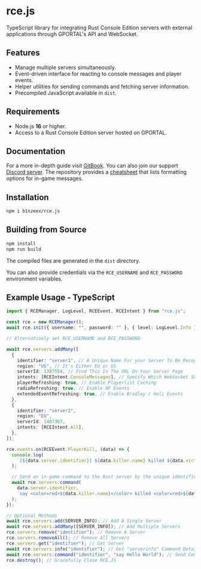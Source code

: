 # rce.js

TypeScript library for integrating Rust Console Edition servers with external applications through GPORTAL's API and WebSocket.

## Features

- Manage multiple servers simultaneously.
- Event-driven interface for reacting to console messages and player events.
- Helper utilities for sending commands and fetching server information.
- Precompiled JavaScript available in `dist`.

## Requirements

- Node.js **16** or higher.
- Access to a Rust Console Edition server hosted on GPORTAL.

## Documentation

For a more in-depth guide visit [GitBook](https://rcejs.gitbook.io/rcejs). You can also join our support [Discord server](https://discord.gg/npYygkeXSa). The repository provides a [cheatsheet](./cheatsheet.md) that lists formatting options for in-game messages.

## Installation

```bash
npm i b1nzeex/rce.js
```

## Building from Source

```bash
npm install
npm run build
```

The compiled files are generated in the `dist` directory.

You can also provide credentials via the `RCE_USERNAME` and `RCE_PASSWORD` environment variables.

## Example Usage - TypeScript

```typescript
import { RCEManager, LogLevel, RCEEvent, RCEIntent } from "rce.js";

const rce = new RCEManager();
await rce.init({ username: "", password: "" }, { level: LogLevel.Info });

// Alternatively set RCE_USERNAME and RCE_PASSWORD

await rce.servers.addMany([
  {
    identifier: "server1", // A Unique Name For your Server To Be Recognised By
    region: "US", // It's Either EU or US
    serverId: 1387554, // Find This In The URL On Your Server Page
    intents: [RCEIntent.ConsoleMessages], // Specify Which WebSocket Subscriptions To Use
    playerRefreshing: true, // Enable Playerlist Caching
    radioRefreshing: true, // Enable RF Events
    extendedEventRefreshing: true, // Enable Bradley / Heli Events
  },
  {
    identifier: "server2",
    region: "EU",
    serverId: 1487367,
    intents: [RCEIntent.All],
  },
]);

rce.events.on(RCEEvent.PlayerKill, (data) => {
  console.log(
    `[${data.server.identifier}] ${data.killer.name} killed ${data.victim.name}`
  );

  // Send an in-game command to the Rust server by the unique identifier (kill-feed!)
  await rce.servers.command(
    data.server.identifier,
    `say <color=red>${data.killer.name}</color> killed <color=red>${data.victim.name}</color>`
  );
});

// Optional Methods
await rce.servers.add(SERVER_INFO); // Add A Single Server
await rce.servers.addMany([SERVER_INFO]); // Add Multiple Servers
rce.servers.remove("identifier"); // Remove A Server
rce.servers.removeAll(); // Remove All Servers
rce.servers.get("identifier"); // Get Server
await rce.servers.info("identifier"); // Get "serverinfo" Command Details
await rce.servers.command("identifier", "say Hello World"); // Send Command
rce.destroy(); // Gracefully Close RCE.JS
```

